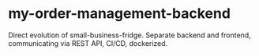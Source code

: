 # my-order-management-backend
Direct evolution of small-business-fridge. Separate backend and frontend, communicating via REST API, CI/CD, dockerized.
